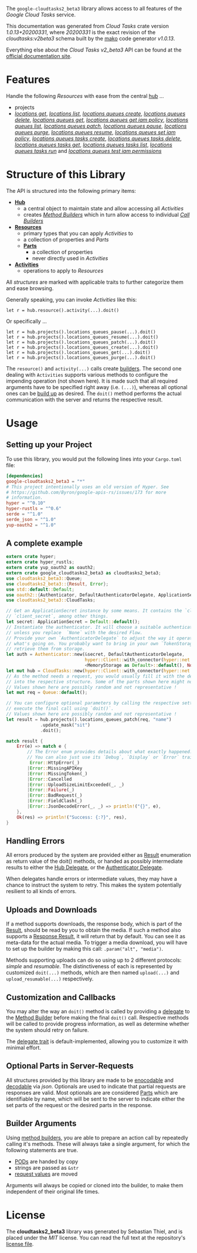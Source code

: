 <!---
DO NOT EDIT !
This file was generated automatically from 'src/mako/api/README.md.mako'
DO NOT EDIT !
-->
The `google-cloudtasks2_beta3` library allows access to all features of the *Google Cloud Tasks* service.

This documentation was generated from *Cloud Tasks* crate version *1.0.13+20200331*, where *20200331* is the exact revision of the *cloudtasks:v2beta3* schema built by the [mako](http://www.makotemplates.org/) code generator *v1.0.13*.

Everything else about the *Cloud Tasks* *v2_beta3* API can be found at the
[official documentation site](https://cloud.google.com/tasks/).
# Features

Handle the following *Resources* with ease from the central [hub](https://docs.rs/google-cloudtasks2_beta3/1.0.13+20200331/google_cloudtasks2_beta3/struct.CloudTasks.html) ... 

* projects
 * [*locations get*](https://docs.rs/google-cloudtasks2_beta3/1.0.13+20200331/google_cloudtasks2_beta3/struct.ProjectLocationGetCall.html), [*locations list*](https://docs.rs/google-cloudtasks2_beta3/1.0.13+20200331/google_cloudtasks2_beta3/struct.ProjectLocationListCall.html), [*locations queues create*](https://docs.rs/google-cloudtasks2_beta3/1.0.13+20200331/google_cloudtasks2_beta3/struct.ProjectLocationQueueCreateCall.html), [*locations queues delete*](https://docs.rs/google-cloudtasks2_beta3/1.0.13+20200331/google_cloudtasks2_beta3/struct.ProjectLocationQueueDeleteCall.html), [*locations queues get*](https://docs.rs/google-cloudtasks2_beta3/1.0.13+20200331/google_cloudtasks2_beta3/struct.ProjectLocationQueueGetCall.html), [*locations queues get iam policy*](https://docs.rs/google-cloudtasks2_beta3/1.0.13+20200331/google_cloudtasks2_beta3/struct.ProjectLocationQueueGetIamPolicyCall.html), [*locations queues list*](https://docs.rs/google-cloudtasks2_beta3/1.0.13+20200331/google_cloudtasks2_beta3/struct.ProjectLocationQueueListCall.html), [*locations queues patch*](https://docs.rs/google-cloudtasks2_beta3/1.0.13+20200331/google_cloudtasks2_beta3/struct.ProjectLocationQueuePatchCall.html), [*locations queues pause*](https://docs.rs/google-cloudtasks2_beta3/1.0.13+20200331/google_cloudtasks2_beta3/struct.ProjectLocationQueuePauseCall.html), [*locations queues purge*](https://docs.rs/google-cloudtasks2_beta3/1.0.13+20200331/google_cloudtasks2_beta3/struct.ProjectLocationQueuePurgeCall.html), [*locations queues resume*](https://docs.rs/google-cloudtasks2_beta3/1.0.13+20200331/google_cloudtasks2_beta3/struct.ProjectLocationQueueResumeCall.html), [*locations queues set iam policy*](https://docs.rs/google-cloudtasks2_beta3/1.0.13+20200331/google_cloudtasks2_beta3/struct.ProjectLocationQueueSetIamPolicyCall.html), [*locations queues tasks create*](https://docs.rs/google-cloudtasks2_beta3/1.0.13+20200331/google_cloudtasks2_beta3/struct.ProjectLocationQueueTaskCreateCall.html), [*locations queues tasks delete*](https://docs.rs/google-cloudtasks2_beta3/1.0.13+20200331/google_cloudtasks2_beta3/struct.ProjectLocationQueueTaskDeleteCall.html), [*locations queues tasks get*](https://docs.rs/google-cloudtasks2_beta3/1.0.13+20200331/google_cloudtasks2_beta3/struct.ProjectLocationQueueTaskGetCall.html), [*locations queues tasks list*](https://docs.rs/google-cloudtasks2_beta3/1.0.13+20200331/google_cloudtasks2_beta3/struct.ProjectLocationQueueTaskListCall.html), [*locations queues tasks run*](https://docs.rs/google-cloudtasks2_beta3/1.0.13+20200331/google_cloudtasks2_beta3/struct.ProjectLocationQueueTaskRunCall.html) and [*locations queues test iam permissions*](https://docs.rs/google-cloudtasks2_beta3/1.0.13+20200331/google_cloudtasks2_beta3/struct.ProjectLocationQueueTestIamPermissionCall.html)




# Structure of this Library

The API is structured into the following primary items:

* **[Hub](https://docs.rs/google-cloudtasks2_beta3/1.0.13+20200331/google_cloudtasks2_beta3/struct.CloudTasks.html)**
    * a central object to maintain state and allow accessing all *Activities*
    * creates [*Method Builders*](https://docs.rs/google-cloudtasks2_beta3/1.0.13+20200331/google_cloudtasks2_beta3/trait.MethodsBuilder.html) which in turn
      allow access to individual [*Call Builders*](https://docs.rs/google-cloudtasks2_beta3/1.0.13+20200331/google_cloudtasks2_beta3/trait.CallBuilder.html)
* **[Resources](https://docs.rs/google-cloudtasks2_beta3/1.0.13+20200331/google_cloudtasks2_beta3/trait.Resource.html)**
    * primary types that you can apply *Activities* to
    * a collection of properties and *Parts*
    * **[Parts](https://docs.rs/google-cloudtasks2_beta3/1.0.13+20200331/google_cloudtasks2_beta3/trait.Part.html)**
        * a collection of properties
        * never directly used in *Activities*
* **[Activities](https://docs.rs/google-cloudtasks2_beta3/1.0.13+20200331/google_cloudtasks2_beta3/trait.CallBuilder.html)**
    * operations to apply to *Resources*

All *structures* are marked with applicable traits to further categorize them and ease browsing.

Generally speaking, you can invoke *Activities* like this:

```Rust,ignore
let r = hub.resource().activity(...).doit()
```

Or specifically ...

```ignore
let r = hub.projects().locations_queues_pause(...).doit()
let r = hub.projects().locations_queues_resume(...).doit()
let r = hub.projects().locations_queues_patch(...).doit()
let r = hub.projects().locations_queues_create(...).doit()
let r = hub.projects().locations_queues_get(...).doit()
let r = hub.projects().locations_queues_purge(...).doit()
```

The `resource()` and `activity(...)` calls create [builders][builder-pattern]. The second one dealing with `Activities` 
supports various methods to configure the impending operation (not shown here). It is made such that all required arguments have to be 
specified right away (i.e. `(...)`), whereas all optional ones can be [build up][builder-pattern] as desired.
The `doit()` method performs the actual communication with the server and returns the respective result.

# Usage

## Setting up your Project

To use this library, you would put the following lines into your `Cargo.toml` file:

```toml
[dependencies]
google-cloudtasks2_beta3 = "*"
# This project intentionally uses an old version of Hyper. See
# https://github.com/Byron/google-apis-rs/issues/173 for more
# information.
hyper = "^0.10"
hyper-rustls = "^0.6"
serde = "^1.0"
serde_json = "^1.0"
yup-oauth2 = "^1.0"
```

## A complete example

```Rust
extern crate hyper;
extern crate hyper_rustls;
extern crate yup_oauth2 as oauth2;
extern crate google_cloudtasks2_beta3 as cloudtasks2_beta3;
use cloudtasks2_beta3::Queue;
use cloudtasks2_beta3::{Result, Error};
use std::default::Default;
use oauth2::{Authenticator, DefaultAuthenticatorDelegate, ApplicationSecret, MemoryStorage};
use cloudtasks2_beta3::CloudTasks;

// Get an ApplicationSecret instance by some means. It contains the `client_id` and 
// `client_secret`, among other things.
let secret: ApplicationSecret = Default::default();
// Instantiate the authenticator. It will choose a suitable authentication flow for you, 
// unless you replace  `None` with the desired Flow.
// Provide your own `AuthenticatorDelegate` to adjust the way it operates and get feedback about 
// what's going on. You probably want to bring in your own `TokenStorage` to persist tokens and
// retrieve them from storage.
let auth = Authenticator::new(&secret, DefaultAuthenticatorDelegate,
                              hyper::Client::with_connector(hyper::net::HttpsConnector::new(hyper_rustls::TlsClient::new())),
                              <MemoryStorage as Default>::default(), None);
let mut hub = CloudTasks::new(hyper::Client::with_connector(hyper::net::HttpsConnector::new(hyper_rustls::TlsClient::new())), auth);
// As the method needs a request, you would usually fill it with the desired information
// into the respective structure. Some of the parts shown here might not be applicable !
// Values shown here are possibly random and not representative !
let mut req = Queue::default();

// You can configure optional parameters by calling the respective setters at will, and
// execute the final call using `doit()`.
// Values shown here are possibly random and not representative !
let result = hub.projects().locations_queues_patch(req, "name")
             .update_mask("sit")
             .doit();

match result {
    Err(e) => match e {
        // The Error enum provides details about what exactly happened.
        // You can also just use its `Debug`, `Display` or `Error` traits
         Error::HttpError(_)
        |Error::MissingAPIKey
        |Error::MissingToken(_)
        |Error::Cancelled
        |Error::UploadSizeLimitExceeded(_, _)
        |Error::Failure(_)
        |Error::BadRequest(_)
        |Error::FieldClash(_)
        |Error::JsonDecodeError(_, _) => println!("{}", e),
    },
    Ok(res) => println!("Success: {:?}", res),
}

```
## Handling Errors

All errors produced by the system are provided either as [Result](https://docs.rs/google-cloudtasks2_beta3/1.0.13+20200331/google_cloudtasks2_beta3/enum.Result.html) enumeration as return value of 
the doit() methods, or handed as possibly intermediate results to either the 
[Hub Delegate](https://docs.rs/google-cloudtasks2_beta3/1.0.13+20200331/google_cloudtasks2_beta3/trait.Delegate.html), or the [Authenticator Delegate](https://docs.rs/yup-oauth2/*/yup_oauth2/trait.AuthenticatorDelegate.html).

When delegates handle errors or intermediate values, they may have a chance to instruct the system to retry. This 
makes the system potentially resilient to all kinds of errors.

## Uploads and Downloads
If a method supports downloads, the response body, which is part of the [Result](https://docs.rs/google-cloudtasks2_beta3/1.0.13+20200331/google_cloudtasks2_beta3/enum.Result.html), should be
read by you to obtain the media.
If such a method also supports a [Response Result](https://docs.rs/google-cloudtasks2_beta3/1.0.13+20200331/google_cloudtasks2_beta3/trait.ResponseResult.html), it will return that by default.
You can see it as meta-data for the actual media. To trigger a media download, you will have to set up the builder by making
this call: `.param("alt", "media")`.

Methods supporting uploads can do so using up to 2 different protocols: 
*simple* and *resumable*. The distinctiveness of each is represented by customized 
`doit(...)` methods, which are then named `upload(...)` and `upload_resumable(...)` respectively.

## Customization and Callbacks

You may alter the way an `doit()` method is called by providing a [delegate](https://docs.rs/google-cloudtasks2_beta3/1.0.13+20200331/google_cloudtasks2_beta3/trait.Delegate.html) to the 
[Method Builder](https://docs.rs/google-cloudtasks2_beta3/1.0.13+20200331/google_cloudtasks2_beta3/trait.CallBuilder.html) before making the final `doit()` call. 
Respective methods will be called to provide progress information, as well as determine whether the system should 
retry on failure.

The [delegate trait](https://docs.rs/google-cloudtasks2_beta3/1.0.13+20200331/google_cloudtasks2_beta3/trait.Delegate.html) is default-implemented, allowing you to customize it with minimal effort.

## Optional Parts in Server-Requests

All structures provided by this library are made to be [enocodable](https://docs.rs/google-cloudtasks2_beta3/1.0.13+20200331/google_cloudtasks2_beta3/trait.RequestValue.html) and 
[decodable](https://docs.rs/google-cloudtasks2_beta3/1.0.13+20200331/google_cloudtasks2_beta3/trait.ResponseResult.html) via *json*. Optionals are used to indicate that partial requests are responses 
are valid.
Most optionals are are considered [Parts](https://docs.rs/google-cloudtasks2_beta3/1.0.13+20200331/google_cloudtasks2_beta3/trait.Part.html) which are identifiable by name, which will be sent to 
the server to indicate either the set parts of the request or the desired parts in the response.

## Builder Arguments

Using [method builders](https://docs.rs/google-cloudtasks2_beta3/1.0.13+20200331/google_cloudtasks2_beta3/trait.CallBuilder.html), you are able to prepare an action call by repeatedly calling it's methods.
These will always take a single argument, for which the following statements are true.

* [PODs][wiki-pod] are handed by copy
* strings are passed as `&str`
* [request values](https://docs.rs/google-cloudtasks2_beta3/1.0.13+20200331/google_cloudtasks2_beta3/trait.RequestValue.html) are moved

Arguments will always be copied or cloned into the builder, to make them independent of their original life times.

[wiki-pod]: http://en.wikipedia.org/wiki/Plain_old_data_structure
[builder-pattern]: http://en.wikipedia.org/wiki/Builder_pattern
[google-go-api]: https://github.com/google/google-api-go-client

# License
The **cloudtasks2_beta3** library was generated by Sebastian Thiel, and is placed 
under the *MIT* license.
You can read the full text at the repository's [license file][repo-license].

[repo-license]: https://github.com/Byron/google-apis-rsblob/master/LICENSE.md
